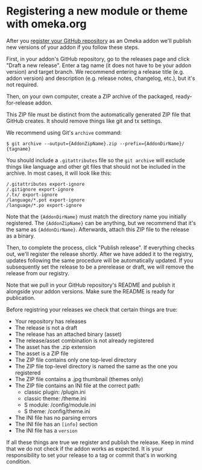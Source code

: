 # Registering a new module or theme with omeka.org

After you [register your GitHub repository](http://preview.omeka.org/addons/register/) as an Omeka addon we'll publish new versions of your addon if you follow these steps.

First, in your addon's GitHub repository, go to the releases page and click
"Draft a new release". Enter a tag name (it does not have to be your addon
version) and target branch. We recommend entering a release title (e.g. addon
version) and description (e.g. release notes, changelog, etc.), but it's not
required.

Then, on your own computer, create a ZIP archive of the packaged,
ready-for-release addon.

This ZIP file must be distinct from the automatically generated ZIP file that GitHub creates. It should remove things like git and tx settings.

We recommend using Git's `archive` command:

    $ git archive --output={AddonZipName}.zip --prefix={AddonDirName}/ {tagname}

You should include a `.gitattributes` file so the `git archive` will exclude things like language and other git files that should not be included in the archive. In most cases, it will look like this:

```
/.gitattributes export-ignore
/.gitignore export-ignore
/.tx/ export-ignore
/language/*.pot export-ignore
/language/*.po export-ignore
```

Note that the `{AddonDirName}` must match the directory name you initially
registered. The `{AddonZipName}` can be anything, but we recommend that it's the
same as `{AddonDirName}`. Afterwards, attach this ZIP file to the release as a
binary.

Then, to complete the process, click "Publish release". If everything checks
out, we'll register the release shortly. After we have added it to the registry, updates following the same procedure will be automatically updated. If you
subsequently set the release to be a prerelease or draft, we will remove the
release from our registry.

Note that we pull in your GitHub repository's README and publish it alongside
your addon versions. Make sure the README is ready for publication.

Before registring your releases we check that certain things are true:

- Your repository has releases
- The release is not a draft
- The release has an attached binary (asset)
- The release/asset combination is not already registered
- The asset has the .zip extension
- The asset is a ZIP file
- The ZIP file contains only one top-level directory
- The ZIP file top-level directory is named the same as the one you registered
- The ZIP file contains a .jpg thumbnail (themes only)
- The ZIP file contains an INI file at the correct path:
  - classic plugin: /plugin.ini
  - classic theme: /theme.ini
  - S module: /config/module.ini
  - S theme: /config/theme.ini
- The INI file has no parsing errors
- The INI file has an `[info]` section
- The INI file has a `version`

If all these things are true we register and publish the release. Keep in mind
that we do not check if the addon works as expected. It is your responsibility to
set your release to a tag or commit that's in working condition.
